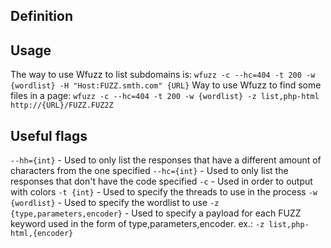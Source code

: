 ## Definition

## Usage
The way to use Wfuzz to list subdomains is:
`wfuzz -c --hc=404 -t 200 -w {wordlist} -H "Host:FUZZ.smth.com" {URL}`
Way to use Wfuzz to find some files in a page:
`wfuzz -c --hc=404 -t 200 -w {wordlist} -z list,php-html http://{URL}/FUZZ.FUZ2Z`

## Useful flags
`--hh={int}`  - Used to only list the responses that have a different amount of characters from the one specified
`--hc={int}` - Used to only list the responses that don't have the code specified
`-c` - Used in order to output with colors
`-t {int}` - Used to specify the threads to use in the process
`-w {wordlist}` - Used to specify the wordlist to use
`-z {type,parameters,encoder}` - Used to specify a payload for each FUZZ keyword used in the form of type,parameters,encoder. ex.: `-z list,php-html,{encoder}`
